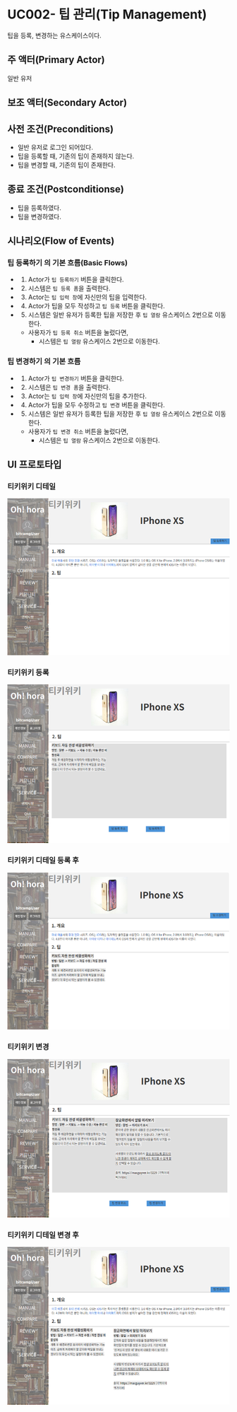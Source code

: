 # UC002- 팁 관리(Tip Management)
팁을 등록, 변경하는 유스케이스이다.

## 주 액터(Primary Actor)
일반 유저

## 보조 액터(Secondary Actor)

## 사전 조건(Preconditions)
- 일반 유저로 로그인 되어있다.
- 팁을 등록할 때, 기존의 팁이 존재하지 않는다.
- 팁을 변경할 때, 기존의 팁이 존재한다.

## 종료 조건(Postconditionse)
- 팁을 등록하였다.
- 팁을 변경하였다.

## 시나리오(Flow of Events)

### **팁 등록하기** 의 기본 흐름(Basic Flows)
- 1. Actor가 `팁 등록하기` 버튼을 클릭한다.
- 2. 시스템은 `팁 등록 폼`을 출력한다.
- 3. Actor는 `팁 입력 창`에 자신만의 팁을 입력한다.
- 4. Actor가 팁을 모두 작성하고 `팁 등록` 버튼을 클릭한다.
- 5. 시스템은 일반 유저가 등록한 팁을 저장한 후 `팁 열람` 유스케이스 2번으로 이동한다.
    - 사용자가 `팁 등록 취소` 버튼을 눌렀다면,
        - 시스템은 `팁 열람` 유스케이스 2번으로 이동한다.
        
### **팁 변경하기** 의 기본 흐름
- 1. Actor가 `팁 변경하기` 버튼을 클릭한다.
- 2. 시스템은 `팁 변경 폼`을 출력한다.
- 3. Actor는 `팁 입력 창`에 자신만의 팁을 추가한다.
- 4. Actor가 팁을 모두 수정하고 `팁 변경` 버튼을 클릭한다.
- 5. 시스템은 일반 유저가 등록한 팁을 저장한 후 `팁 열람` 유스케이스 2번으로 이동한다.
    - 사용자가 `팁 변경 취소` 버튼을 눌렀다면,
        - 시스템은 `팁 열람` 유스케이스 2번으로 이동한다.

## UI 프로토타입

### 티키위키 디테일
![티키위키 디테일](./images/woo-tikiwikiDetailPure.png)

### 티키위키 등록
![티키위키 등록](./images/woo-tikiwikiAdd.png)

### 티키위키 디테일 등록 후
![티키위키 디테일 등록 후](./images/woo-tikiwikiDetail.png)

### 티키위키 변경
![티키위키 변경](./images/woo-tikiwikiUpdate.png)

### 티키위키 디테일 변경 후
![티키위키 디테일 변경 후](./images/woo-tikiwikiDetail2.png)
